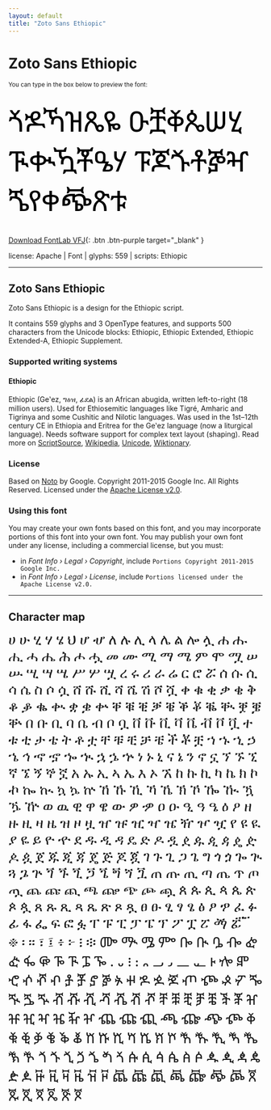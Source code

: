 ```yaml
---
layout: default
title: "Zoto Sans Ethiopic"
---
```


# Zoto Sans Ethiopic

<small>You can type in the box below to preview the font:</small>

<div contenteditable="true" style="font-family: 'Zoto Sans Ethiopic'; font-size: 4em; color:black; margin: 0.5em 0 0.5em 0; line-height: 1.4em;">
ⷞⶌኻዝጼዬ ዑቿⷀጴሠሂ ᎍቊዃቾዔሃ ፑጆⷙቶⶉⶳ ጜየቀꬥጽቱ
</div>

[Download FontLab VFJ](https://downgit.github.io/#/home?url=https://github.com/fontlabcom/getgo-fonts/blob/main/getgo-fonts/apache/zotosans/zotosans-ethiopic.vfj){: .btn .btn-purple target="_blank" }

license: Apache \| Font \| glyphs: 559 \| scripts: Ethiopic

---


## Zoto Sans Ethiopic

Zoto Sans Ethiopic is a design for the Ethiopic script.

It contains 559 glyphs and 3 OpenType features, and supports 500 characters from the Unicode blocks: Ethiopic, Ethiopic Extended, Ethiopic Extended-A, Ethiopic Supplement.


### Supported writing systems


#### Ethiopic

Ethiopic (Geʽez, ግዕዝ, ፊደል) is an African abugida, written left-to-right (18 million users). Used for Ethiosemitic languages like Tigré, Amharic and Tigrinya and some Cushitic and Nilotic languages. Was used in the 1st–12th century CE in Ethiopia and Eritrea for the Geʽez language (now a liturgical language). Needs software support for complex text layout (shaping). Read more on [ScriptSource](https://scriptsource.org/scr/Ethi), [Wikipedia](https://en.wikipedia.org/wiki/ISO_15924:Ethi), [Unicode](https://www.unicode.org/versions/Unicode13.0.0/ch19.pdf#G14116), [Wiktionary](https://en.wiktionary.org/wiki/Category:Ethiopic_script).


### License

Based on [Noto](https://github.com/notofonts) by Google. Copyright 2011-2015 Google Inc. All Rights Reserved. Licensed under the [Apache License v2.0](https://www.apache.org/licenses/LICENSE-2.0.txt).

### Using this font

You may create your own fonts based on this font, and you may incorporate portions of this font into your own font. You may publish your own font under any license, including a commercial license, but you must:

- in _Font Info › Legal › Copyright_, include `Portions Copyright 2011-2015 Google Inc.`
- in _Font Info › Legal › License_, include `Portions licensed under the Apache License v2.0.`


---

## Character map

<div style="font-family: 'Zoto Sans Ethiopic'; font-size: 2em;">
ሀ ሁ ሂ ሃ ሄ ህ ሆ ሇ ለ ሉ ሊ ላ ሌ ል ሎ ሏ ሐ ሑ ሒ ሓ ሔ ሕ ሖ ሗ መ ሙ ሚ ማ ሜ ም ሞ ሟ ሠ ሡ ሢ ሣ ሤ ሥ ሦ ሧ ረ ሩ ሪ ራ ሬ ር ሮ ሯ ሰ ሱ ሲ ሳ ሴ ስ ሶ ሷ ሸ ሹ ሺ ሻ ሼ ሽ ሾ ሿ ቀ ቁ ቂ ቃ ቄ ቅ ቆ ቇ ቈ ቊ ቋ ቌ ቍ ቐ ቑ ቒ ቓ ቔ ቕ ቖ ቘ ቚ ቛ ቜ ቝ በ ቡ ቢ ባ ቤ ብ ቦ ቧ ቨ ቩ ቪ ቫ ቬ ቭ ቮ ቯ ተ ቱ ቲ ታ ቴ ት ቶ ቷ ቸ ቹ ቺ ቻ ቼ ች ቾ ቿ ኀ ኁ ኂ ኃ ኄ ኅ ኆ ኇ ኈ ኊ ኋ ኌ ኍ ነ ኑ ኒ ና ኔ ን ኖ ኗ ኘ ኙ ኚ ኛ ኜ ኝ ኞ ኟ አ ኡ ኢ ኣ ኤ እ ኦ ኧ ከ ኩ ኪ ካ ኬ ክ ኮ ኯ ኰ ኲ ኳ ኴ ኵ ኸ ኹ ኺ ኻ ኼ ኽ ኾ ዀ ዂ ዃ ዄ ዅ ወ ዉ ዊ ዋ ዌ ው ዎ ዏ ዐ ዑ ዒ ዓ ዔ ዕ ዖ ዘ ዙ ዚ ዛ ዜ ዝ ዞ ዟ ዠ ዡ ዢ ዣ ዤ ዥ ዦ ዧ የ ዩ ዪ ያ ዬ ይ ዮ ዯ ደ ዱ ዲ ዳ ዴ ድ ዶ ዷ ዸ ዹ ዺ ዻ ዼ ዽ ዾ ዿ ጀ ጁ ጂ ጃ ጄ ጅ ጆ ጇ ገ ጉ ጊ ጋ ጌ ግ ጎ ጏ ጐ ጒ ጓ ጔ ጕ ጘ ጙ ጚ ጛ ጜ ጝ ጞ ጟ ጠ ጡ ጢ ጣ ጤ ጥ ጦ ጧ ጨ ጩ ጪ ጫ ጬ ጭ ጮ ጯ ጰ ጱ ጲ ጳ ጴ ጵ ጶ ጷ ጸ ጹ ጺ ጻ ጼ ጽ ጾ ጿ ፀ ፁ ፂ ፃ ፄ ፅ ፆ ፇ ፈ ፉ ፊ ፋ ፌ ፍ ፎ ፏ ፐ ፑ ፒ ፓ ፔ ፕ ፖ ፗ ፘ ፙ ፚ ፝ ፞ ፟ ፠ ፡ ። ፣ ፤ ፥ ፦ ፧ ፨ ᎀ ᎁ ᎂ ᎃ ᎄ ᎅ ᎆ ᎇ ᎈ ᎉ ᎊ ᎋ ᎌ ᎍ ᎎ ᎏ ᎐ ᎑ ᎒ ᎓ ᎔ ᎕ ᎖ ᎗ ᎘ ᎙ ⶀ ⶁ ⶂ ⶃ ⶄ ⶅ ⶆ ⶇ ⶈ ⶉ ⶊ ⶋ ⶌ ⶍ ⶎ ⶏ ⶐ ⶑ ⶒ ⶓ ⶔ ⶕ ⶖ ⶠ ⶡ ⶢ ⶣ ⶤ ⶥ ⶦ ⶨ ⶩ ⶪ ⶫ ⶬ ⶭ ⶮ ⶰ ⶱ ⶲ ⶳ ⶴ ⶵ ⶶ ⶸ ⶹ ⶺ ⶻ ⶼ ⶽ ⶾ ⷀ ⷁ ⷂ ⷃ ⷄ ⷅ ⷆ ⷈ ⷉ ⷊ ⷋ ⷌ ⷍ ⷎ ⷐ ⷑ ⷒ ⷓ ⷔ ⷕ ⷖ ⷘ ⷙ ⷚ ⷛ ⷜ ⷝ ⷞ ꬁ ꬂ ꬃ ꬄ ꬅ ꬆ ꬉ ꬊ ꬋ ꬌ ꬍ ꬎ ꬑ ꬒ ꬓ ꬔ ꬕ ꬖ ꬠ ꬡ ꬢ ꬣ ꬤ ꬥ ꬦ ꬨ ꬩ ꬪ ꬫ ꬬ ꬭ ꬮ
</div>

